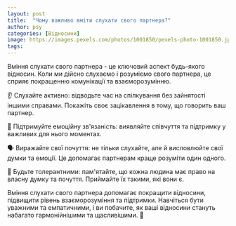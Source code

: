 ```yaml
---
layout: post
title:  "Чому важливо вміти слухати свого партнера?"
author: psy
categories: [Відносини]
image: https://images.pexels.com/photos/1001850/pexels-photo-1001850.jpeg?auto=compress&cs=tinysrgb&fit=crop&h=627&w=1200
tags: 
---
```


Вміння слухати свого партнера - це ключовий аспект будь-якого відносин. Коли ми дійсно слухаємо і розуміємо свого партнера, це сприяє покращенню комунікації та взаєморозумінню. 

👂 Слухайте активно: відводьте час на спілкування без зайнятості іншими справами. Покажіть своє зацікавлення в тому, що говорить ваш партнер.

🤝 Підтримуйте емоційну зв'язаність: виявляйте співчуття та підтримку у важливих для нього моментах. 

🗣️ Виражайте свої почуття: не тільки слухайте, але й висловлюйте свої думки та емоції. Це допомагає партнерам краще розуміти один одного.

🤗 Будьте толерантними: пам'ятайте, що кожна людина має право на власну думку та почуття. Приймайте їх такими, які вони є.

Вміння слухати свого партнера допомагає покращити відносини, підвищити рівень взаєморозуміння та підтримки. Навчіться бути уважними та емпатичними, і ви побачите, як ваші відносини стануть набагато гармонійнішими та щасливішими. 💑


